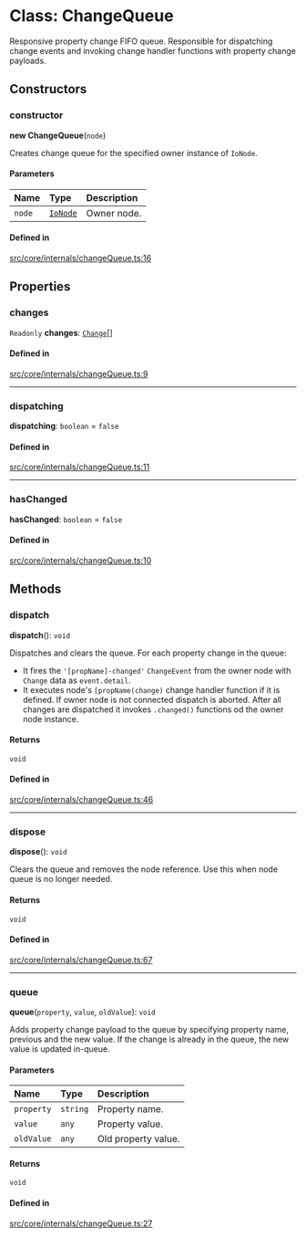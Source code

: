 # Class: ChangeQueue

Responsive property change FIFO queue.
Responsible for dispatching change events and invoking change handler functions with property change payloads.

## Constructors

### constructor

**new ChangeQueue**(`node`)

Creates change queue for the specified owner instance of `IoNode`.

#### Parameters

| Name | Type | Description |
| :------ | :------ | :------ |
| `node` | [`IoNode`](IoNode.md) | Owner node. |

#### Defined in

[src/core/internals/changeQueue.ts:16](https://github.com/io-gui/iogui/blob/main/src/core/internals/changeQueue.ts#L16)

## Properties

### changes

 `Readonly` **changes**: [`Change`](../interfaces/Change.md)[]

#### Defined in

[src/core/internals/changeQueue.ts:9](https://github.com/io-gui/iogui/blob/main/src/core/internals/changeQueue.ts#L9)

___

### dispatching

 **dispatching**: `boolean` = `false`

#### Defined in

[src/core/internals/changeQueue.ts:11](https://github.com/io-gui/iogui/blob/main/src/core/internals/changeQueue.ts#L11)

___

### hasChanged

 **hasChanged**: `boolean` = `false`

#### Defined in

[src/core/internals/changeQueue.ts:10](https://github.com/io-gui/iogui/blob/main/src/core/internals/changeQueue.ts#L10)

## Methods

### dispatch

**dispatch**(): `void`

Dispatches and clears the queue.
For each property change in the queue:
 - It fires the `'[propName]-changed'` `ChangeEvent` from the owner node with `Change` data as `event.detail`.
 - It executes node's `[propName(change)` change handler function if it is defined.
If owner node is not connected dispatch is aborted.
After all changes are dispatched it invokes `.changed()` functions od the owner node instance.

#### Returns

`void`

#### Defined in

[src/core/internals/changeQueue.ts:46](https://github.com/io-gui/iogui/blob/main/src/core/internals/changeQueue.ts#L46)

___

### dispose

**dispose**(): `void`

Clears the queue and removes the node reference.
Use this when node queue is no longer needed.

#### Returns

`void`

#### Defined in

[src/core/internals/changeQueue.ts:67](https://github.com/io-gui/iogui/blob/main/src/core/internals/changeQueue.ts#L67)

___

### queue

**queue**(`property`, `value`, `oldValue`): `void`

Adds property change payload to the queue by specifying property name, previous and the new value.
If the change is already in the queue, the new value is updated in-queue.

#### Parameters

| Name | Type | Description |
| :------ | :------ | :------ |
| `property` | `string` | Property name. |
| `value` | `any` | Property value. |
| `oldValue` | `any` | Old property value. |

#### Returns

`void`

#### Defined in

[src/core/internals/changeQueue.ts:27](https://github.com/io-gui/iogui/blob/main/src/core/internals/changeQueue.ts#L27)
